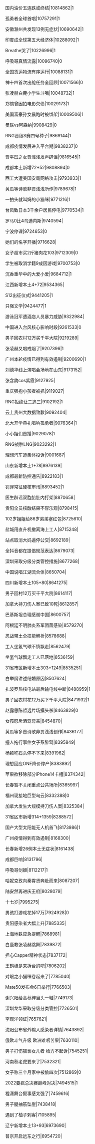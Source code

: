 国内油价五连跌或终结|10814862|1

孤勇者全球首唱|10757291|1

安徽滁州共发现13例无症状|10690642|1

印度成全球第五大经济体|10288092|1

Breathe哭了|10226996|1

呼吸哥真情流露|10096740|0

全国货运物流有序运行|10088131|1

神十四首次出舱任务全回顾|10071566|0

张凌赫白鹿小学生斗嘴|10048732|1

郑恺曾因拍电影欠债|10029173|1

美国富豪孙女晨跑时被绑架|10009506|1

曼联vs阿森纳|9908429|0

RNG晋级S赛四号种子|9869144|1

成都疫情发展进入平台期|9838237|0

贾平凹之女贾浅浅发声辟谣|9816545|1

成都本土新增72+52|9808894|0

西工大遭美国安局网络攻击|9793933|1

黄瓜等诗歌非贾浅浅所作|9789678|1

一拍头就叫妈的小猫咪|9771216|1

台风致日本3千余户居民停电|9770534|1

罗马0比4乌迪内斯|9740594|

宁波停课|9724653|0

她们的名字开播|9716628|

女子超市买2斤猪肉花103|9712309|0

学生被取消学籍9成因游戏|9700753|0

沉香重华中的大爱小爱|9684712|1

江西新增本土4+72|9534365|

S12出征仪式|9441205|1

只强文学|9424477|1

游泳冠军遭酒店人员暴力威胁|9322984|

中国进入台风核心影响时段|9261533|0

男子回农村12万买千平大院|9219289|

张凌赫又唱戒烟了|9207396|1

广州本轮疫情已得到有效遏制|9200690|1

刘德华线上演唱会场地在山东|9173152|

张含韵cos紫霞|9127925|

重庆强抱小孩者被抓|9119027|

RNG拒绝让二追三|9102192|1

云上贵州大数据致歉|9092404|

北大开学典礼唱响孤勇者|9076364|1

小小姐们首播|9029078|1

RNG战胜LNG|9023292|1

理想汽车遭集体投诉|9001687|

山东新增本土1+78|8976139|

成都最新防控通告|8922183|1

罚罪常征硬核审讯|8893452|1

医生辟谣双胞胎肚内打架|8870658|

贵阳全员核酸结果不容乐观|8798415|

102岁姐姐给86岁弟弟塞红包|8725610|

盐城用直升机撤离海上工人|8715248|

站点取消大妈逼停公交|8692189|

全抖音都在提倡规范表达|8679073|

深圳采取分级分类管控措施|8677268|

中国说唱江湖流合体|8650704|

四川新增本土105+80|8641275|

男子回村12万买千平大院|8614117|

加拿大持刀伤人案已致10死|8612857|

巴基斯坦总理感谢中国|8600757|

阿根廷不明肺炎系军团菌感染|8579270|

忍战带土全技能解析|8578688|

工人坐氢气球不慎飘走|8562479|

坐氢气球飘走工人已落地|8536159|

31省市区新增本土303+1249|8535251|

白举纲讲述结婚原因|8507624|

扎波罗热核电站最后输电线中断|8488959|1

男子回农村花12万买下千平大院|8471932|1

赵露思陈哲远片场摸头杀|8463829|0

女孩怒斥酒驾母亲|8454870|

黄瓜等多首诗歌非贾浅浅创作|8436177|

撞人拖行事件女子系醉驾|8395849|

杨颖吃石头停不下来|8391962|

理想回应ONE降价停产|8383892|

苹果欲移除部分iPhone14卡槽|8374342|

长春暂不关闭重点公共场所|8365997|

福州现接地巨型乌云|8332388|0

加拿大发生大规模持刀伤人案|8325384|

31省区市新增314+1359|8288572|

国产大型太阳能无人机首飞|8173986|1

广州疫情得到有效遏制|8168300|

长春新增26例本土无症状|8161438|

成都巨响|8131796|

呼吸哥剑姬|8112217|1

哈妮克孜向秦霄贤奔赴而来|8087207|

陆安然再进庆王府|8028079|

十七岁|7995275|

男孩打游戏花掉17万|7924928|0

贵阳感染者大幅上升|7885335|

上海地铁应急提醒|7868981|

白鹿教张凌赫跳舞|7839872|

担心Capper精神状态|7837172|

王鹤棣是来拆台的吧|7806202|

对眼之小猫咪卷起来了|7785040|

Mate50发布会6日举行|7766503|

谢兴阳给高秋梓当头一鞋|7749173|

深圳龙华采取分级分类管控|7726501|

李观洋领证|7657621|

沈阳公布省外输入感染者详情|7643892|

俄欧斗气升级 欧洲难咽苦果|7630110|

男子打伤猥亵女儿者 检方不起诉|7545251|

河南秋老虎要来了|7532321|

女子称三个月家中被偷四次|7512869|0

2022要疯总决赛巅峰对决|7494515|1

程潇舞台叙事感太强了|7459616|

男子腿抽筋坠崖|7438418|

遇到了柚子刺客|7105895|

辽宁新增本土13+93|6973690|

普京开启远东之行|6954720|

